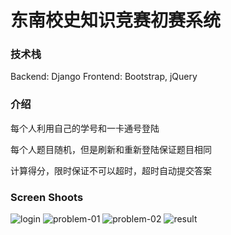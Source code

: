 # 东南校史知识竞赛初赛系统

### 技术栈

Backend: Django
Frontend: Bootstrap, jQuery

### 介绍

每个人利用自己的学号和一卡通号登陆

每个人题目随机，但是刷新和重新登陆保证题目相同

计算得分，限时保证不可以超时，超时自动提交答案

### Screen Shoots

![login](https://user-images.githubusercontent.com/4800338/50723937-c77c9600-111f-11e9-88b8-0c67dbc55272.jpg)
![problem-01](https://user-images.githubusercontent.com/4800338/50723938-c8152c80-111f-11e9-9e71-c58f319089e0.jpg)
![problem-02](https://user-images.githubusercontent.com/4800338/50723939-c8adc300-111f-11e9-8741-c0f525b9f791.jpg)
![result](https://user-images.githubusercontent.com/4800338/50723940-c9465980-111f-11e9-9587-7417fe83e91b.jpg)

